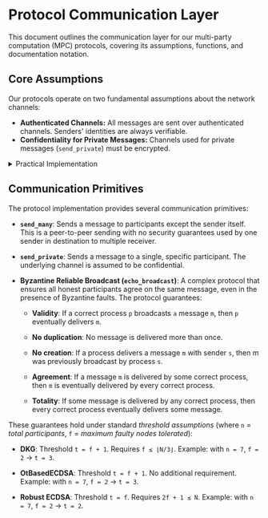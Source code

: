 # Protocol Communication Layer

This document outlines the communication layer for our multi-party computation (MPC) protocols, covering its assumptions, functions, and documentation notation.

## Core Assumptions

Our protocols operate on two fundamental assumptions about the network channels:

- **Authenticated Channels:** All messages are sent over authenticated channels. Senders' identities are always verifiable.
- **Confidentiality for Private Messages:** Channels used for private messages (`send_private`) must be encrypted.

<details>
  <summary>Practical Implementation</summary>
  In practice, we satisfy both requirements by running all protocols over a network where participants are connected via a TLS channel. This ensures both, authentication and confidentiality.
</details>

## Communication Primitives

The protocol implementation provides several communication primitives:

- **`send_many`**: Sends a message to participants except the sender itself. This is a peer-to-peer sending with no security guarantees used by one sender in destination to multiple receiver.

- **`send_private`**: Sends a message to a single, specific participant. The underlying channel is assumed to be confidential.

- **Byzantine Reliable Broadcast (`echo_broadcast`)**: A complex protocol that ensures all honest participants agree on the same message, even in the presence of Byzantine faults. The protocol guarantees:

  - **Validity**: If a correct process `p` broadcasts `a` message `m`, then `p` eventually delivers `m`.
  
  - **No duplication**: No message is delivered more than once.
  
  - **No creation**: If a process delivers a message `m` with sender `s`, then m was previously broadcast by process `s`.

  - **Agreement**: If a message `m` is delivered by some correct process, then `m` is eventually delivered by every correct process.

  - **Totality**: If some message is delivered by any correct process, then every correct process eventually delivers some message.

These guarantees hold under standard _threshold assumptions_ (where `n` = _total participants_, `f` = _maximum faulty nodes tolerated_):
   - **DKG**: Threshold `t = f + 1`. Requires `f ≤ ⌊N/3⌋`. Example: with `n = 7`, `f = 2` -> `t = 3`.

   - **OtBasedECDSA**: Threshold `t = f + 1`. No additional requirement. Example: with `n = 7`, `f = 2` -> `t = 3`.
   
   - **Robust ECDSA**: Threshold `t = f`. Requires `2f + 1 ≤ N`. Example: with `n = 7`, `f = 2` -> `t = 2`.
